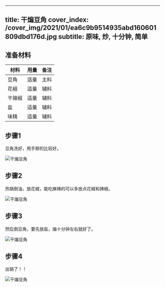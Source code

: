 
---
title: 干煸豆角
cover_index: /cover_img/2021/01/ea6c9b9514935abd160601809dbd176d.jpg
subtitle: 原味, 炒, 十分钟, 简单
---

## 准备材料

| 材料     | 用量 | 备注|
| ------- | ----- | --- |
| 豆角 | 适量| 主料 |
| 花椒 | 适量| 辅料 |
| 干辣椒 | 适量| 辅料 |
| 盐 | 适量| 辅料 |
| 味精 | 适量| 辅料 |

## 步骤1

豆角洗好，用手掰的比较好。

![干煸豆角](https://i8.meishichina.com/attachment/recipe/201010/201010081939311.JPG?x-oss-process=style/p320) 

## 步骤2

热锅倒油，放花椒，能吃麻辣的可以多放点花椒和辣椒。

![干煸豆角](https://i8.meishichina.com/attachment/recipe/201010/201010081940454.JPG?x-oss-process=style/p320) 

## 步骤3

然后倒豆角，要先放盐，煸十分钟左右就好了。

![干煸豆角](https://i8.meishichina.com/attachment/recipe/201010/201010081943573.JPG?x-oss-process=style/p320) 

## 步骤4

出锅了！！

![干煸豆角](https://i8.meishichina.com/attachment/recipe/201010/201010081944567.JPG?x-oss-process=style/p320) 

